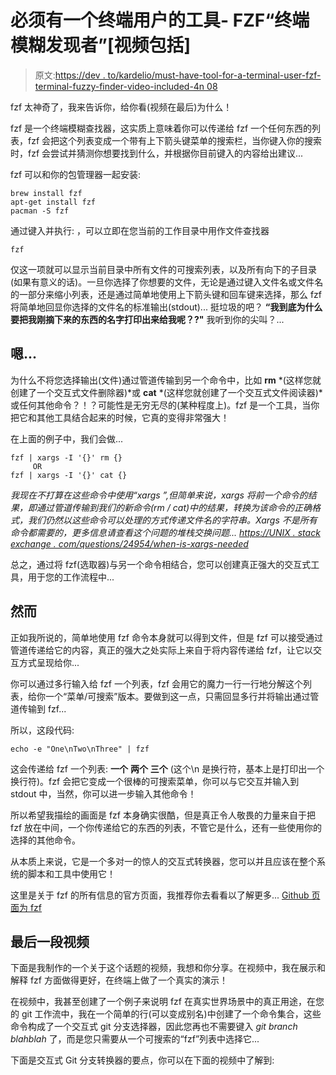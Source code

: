 # 必须有一个终端用户的工具- FZF“终端模糊发现者”[视频包括]

> 原文:[https://dev . to/kardelio/must-have-tool-for-a-terminal-user-fzf-terminal-fuzzy-finder-video-included-4n 08](https://dev.to/kardelio/must-have-tool-for-a-terminal-user-fzf-terminal-fuzzy-finder-video-included-4n08)

fzf 太神奇了，我来告诉你，给你看(视频在最后)为什么！

fzf 是一个终端模糊查找器，这实质上意味着你可以传递给 fzf 一个任何东西的列表，fzf 会把这个列表变成一个带有上下箭头键菜单的搜索栏，当你键入你的搜索时，fzf 会尝试并猜测你想要找到什么，并根据你目前键入的内容给出建议...

fzf 可以和你的包管理器一起安装:

```
brew install fzf
apt-get install fzf
pacman -S fzf 
```

通过键入并执行:
，可以立即在您当前的工作目录中用作文件查找器

```
fzf 
```

仅这一项就可以显示当前目录中所有文件的可搜索列表，以及所有向下的子目录(如果有意义的话)。一旦你选择了你想要的文件，无论是通过键入文件名或文件名的一部分来缩小列表，还是通过简单地使用上下箭头键和回车键来选择，那么 fzf 将简单地回显你选择的文件名的标准输出(stdout)...
挺垃圾的吧？
**“我到底为什么要把我刚摘下来的东西的名字打印出来给我呢？?"**
我听到你的尖叫？...

## [](#well)嗯...

为什么不将您选择输出(文件)通过管道传输到另一个命令中，比如 **rm** *(这样您就创建了一个交互式文件删除器)*或 **cat** *(这样您就创建了一个交互式文件阅读器)*或任何其他命令？！？可能性是无穷无尽的(某种程度上)。fzf 是一个工具，当你把它和其他工具结合起来的时候，它真的变得非常强大！

在上面的例子中，我们会做...

```
fzf | xargs -I '{}' rm {}
     OR
fzf | xargs -I '{}' cat {} 
```

*我现在不打算在这些命令中使用“xargs ”,但简单来说，xargs 将前一个命令的结果，即通过管道传输到我们的新命令(rm / cat)中的结果，转换为该命令的正确格式，我们仍然以这些命令可以处理的方式传递文件名的字符串。Xargs 不是所有命令都需要的，更多信息请查看这个问题的堆栈交换问题...
[https://UNIX . stack exchange . com/questions/24954/when-is-xargs-needed](https://unix.stackexchange.com/questions/24954/when-is-xargs-needed)*

总之，通过将 fzf(选取器)与另一个命令相结合，您可以创建真正强大的交互式工具，用于您的工作流程中...

## [](#however)然而

正如我所说的，简单地使用 fzf 命令本身就可以得到文件，但是 fzf 可以接受通过管道传递给它的内容，真正的强大之处实际上来自于将内容传递给 fzf，让它以交互方式呈现给你...

你可以通过多行输入给 fzf 一个列表，fzf 会用它的魔力一行一行地分解这个列表，给你一个“菜单/可搜索”版本。要做到这一点，只需回显多行并将输出通过管道传输到 fzf...

所以，这段代码:

```
echo -e "One\nTwo\nThree" | fzf 
```

这会传递给 fzf 一个列表:
**一个**
**两个**
**三个**
(这个\n 是换行符，基本上是打印出一个换行符)。fzf 会把它变成一个很棒的可搜索菜单，你可以与它交互并输入到 stdout 中，当然，你可以进一步输入其他命令！

所以希望我描绘的画面是 fzf 本身确实很酷，但是真正令人敬畏的力量来自于把 fzf 放在中间，一个你传递给它的东西的列表，不管它是什么，还有一些使用你的选择的其他命令。

从本质上来说，它是一个多对一的惊人的交互式转换器，您可以并且应该在整个系统的脚本和工具中使用它！

这里是关于 fzf 的所有信息的官方页面，我推荐你去看看以了解更多...
[Github 页面为 fzf](https://github.com/junegunn/fzf)

## [](#finally-a-video)最后一段视频

下面是我制作的一个关于这个话题的视频，我想和你分享。在视频中，我在展示和解释 fzf 方面做得更好，在终端上做了一个真实的演示！

在视频中，我甚至创建了一个例子来说明 fzf 在真实世界场景中的真正用途，在您的 git 工作流中，我在一个简单的行(可以变成别名)中创建了一个命令集合，这些命令构成了一个交互式 git 分支选择器，因此您再也不需要键入 *git branch blahblah* 了，而是您只需要从一个可搜索的“fzf”列表中选择它...

下面是交互式 Git 分支转换器的要点，你可以在下面的视频中了解到: